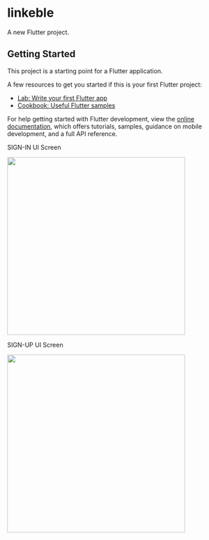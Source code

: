 # linkeble

A new Flutter project.

## Getting Started

This project is a starting point for a Flutter application.

A few resources to get you started if this is your first Flutter project:

- [Lab: Write your first Flutter app](https://docs.flutter.dev/get-started/codelab)
- [Cookbook: Useful Flutter samples](https://docs.flutter.dev/cookbook)

For help getting started with Flutter development, view the
[online documentation](https://docs.flutter.dev/), which offers tutorials,
samples, guidance on mobile development, and a full API reference.

SIGN-IN UI Screen

<img src="https://user-images.githubusercontent.com/117645470/200338299-2e23216c-b7ac-4ba4-b391-173833453f86.png" width="408">

SIGN-UP UI Screen

<img src="https://user-images.githubusercontent.com/117645470/200339211-216ff2c5-4245-4a50-bbd0-1aa5f9cc92a0.png" width="408">
